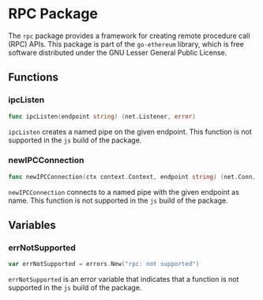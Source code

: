 # RPC Package

The `rpc` package provides a framework for creating remote procedure call (RPC) APIs. This package is part of the `go-ethereum` library, which is free software distributed under the GNU Lesser General Public License.

## Functions

### ipcListen

```go
func ipcListen(endpoint string) (net.Listener, error)
```

`ipcListen` creates a named pipe on the given endpoint. This function is not supported in the `js` build of the package.

### newIPCConnection

```go
func newIPCConnection(ctx context.Context, endpoint string) (net.Conn, error)
```

`newIPCConnection` connects to a named pipe with the given endpoint as name. This function is not supported in the `js` build of the package.

## Variables

### errNotSupported

```go
var errNotSupported = errors.New("rpc: not supported")
```

`errNotSupported` is an error variable that indicates that a function is not supported in the `js` build of the package.